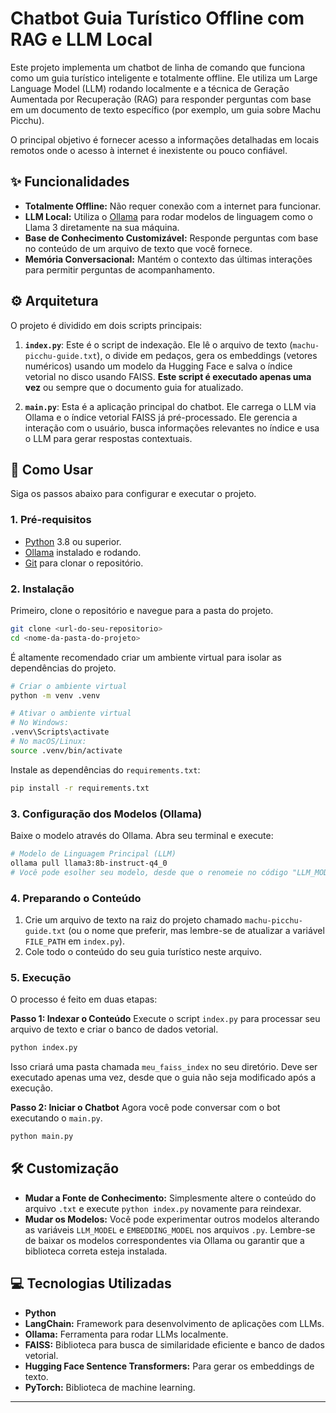 # Chatbot Guia Turístico Offline com RAG e LLM Local

Este projeto implementa um chatbot de linha de comando que funciona como um guia turístico inteligente e totalmente offline. Ele utiliza um Large Language Model (LLM) rodando localmente e a técnica de Geração Aumentada por Recuperação (RAG) para responder perguntas com base em um documento de texto específico (por exemplo, um guia sobre Machu Picchu).

O principal objetivo é fornecer acesso a informações detalhadas em locais remotos onde o acesso à internet é inexistente ou pouco confiável.

## ✨ Funcionalidades

  - **Totalmente Offline:** Não requer conexão com a internet para funcionar.
  - **LLM Local:** Utiliza o [Ollama](https://ollama.com/) para rodar modelos de linguagem como o Llama 3 diretamente na sua máquina.
  - **Base de Conhecimento Customizável:** Responde perguntas com base no conteúdo de um arquivo de texto que você fornece.
  - **Memória Conversacional:** Mantém o contexto das últimas interações para permitir perguntas de acompanhamento.

## ⚙️ Arquitetura

O projeto é dividido em dois scripts principais:

1.  **`index.py`**: Este é o script de indexação. Ele lê o arquivo de texto (`machu-picchu-guide.txt`), o divide em pedaços, gera os embeddings (vetores numéricos) usando um modelo da Hugging Face e salva o índice vetorial no disco usando FAISS. **Este script é executado apenas uma vez** ou sempre que o documento guia for atualizado.

2.  **`main.py`**: Esta é a aplicação principal do chatbot. Ele carrega o LLM via Ollama e o índice vetorial FAISS já pré-processado. Ele gerencia a interação com o usuário, busca informações relevantes no índice e usa o LLM para gerar respostas contextuais.

## 🚀 Como Usar

Siga os passos abaixo para configurar e executar o projeto.

### 1\. Pré-requisitos

  - [Python](https://www.python.org/downloads/) 3.8 ou superior.
  - [Ollama](https://ollama.com/) instalado e rodando.
  - [Git](https://git-scm.com/) para clonar o repositório.

### 2\. Instalação

Primeiro, clone o repositório e navegue para a pasta do projeto.

```bash
git clone <url-do-seu-repositorio>
cd <nome-da-pasta-do-projeto>
```

É altamente recomendado criar um ambiente virtual para isolar as dependências do projeto.

```bash
# Criar o ambiente virtual
python -m venv .venv

# Ativar o ambiente virtual
# No Windows:
.venv\Scripts\activate
# No macOS/Linux:
source .venv/bin/activate
```

Instale as dependências do `requirements.txt`:

```bash
pip install -r requirements.txt
```

### 3\. Configuração dos Modelos (Ollama)

Baixe o modelo através do Ollama. Abra seu terminal e execute:

```bash
# Modelo de Linguagem Principal (LLM)
ollama pull llama3:8b-instruct-q4_0
# Você pode esolher seu modelo, desde que o renomeie no código "LLM_MODEL =..." 
```

### 4\. Preparando o Conteúdo

1.  Crie um arquivo de texto na raiz do projeto chamado `machu-picchu-guide.txt` (ou o nome que preferir, mas lembre-se de atualizar a variável `FILE_PATH` em `index.py`).
2.  Cole todo o conteúdo do seu guia turístico neste arquivo.

### 5\. Execução

O processo é feito em duas etapas:

**Passo 1: Indexar o Conteúdo**
Execute o script `index.py` para processar seu arquivo de texto e criar o banco de dados vetorial.

```bash
python index.py
```

Isso criará uma pasta chamada `meu_faiss_index` no seu diretório. Deve ser executado apenas uma vez, desde que o guia não seja modificado após a execução.

**Passo 2: Iniciar o Chatbot**
Agora você pode conversar com o bot executando o `main.py`.

```bash
python main.py
```

## 🛠️ Customização

  - **Mudar a Fonte de Conhecimento:** Simplesmente altere o conteúdo do arquivo `.txt` e execute `python index.py` novamente para reindexar.
  - **Mudar os Modelos:** Você pode experimentar outros modelos alterando as variáveis `LLM_MODEL` e `EMBEDDING_MODEL` nos arquivos `.py`. Lembre-se de baixar os modelos correspondentes via Ollama ou garantir que a biblioteca correta esteja instalada.

## 💻 Tecnologias Utilizadas

  - **Python**
  - **LangChain:** Framework para desenvolvimento de aplicações com LLMs.
  - **Ollama:** Ferramenta para rodar LLMs localmente.
  - **FAISS:** Biblioteca para busca de similaridade eficiente e banco de dados vetorial.
  - **Hugging Face Sentence Transformers:** Para gerar os embeddings de texto.
  - **PyTorch:** Biblioteca de machine learning.

-----
